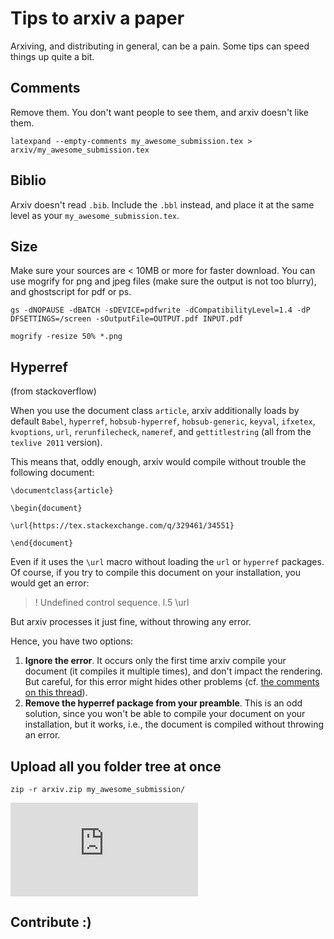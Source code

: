 # Tips to arxiv a paper

Arxiving, and distributing in general, can be a pain. Some tips can speed things up quite a bit.

## Comments

Remove them. You don't want people to see them, and arxiv doesn't like them.

```shell
latexpand --empty-comments my_awesome_submission.tex > arxiv/my_awesome_submission.tex
```

## Biblio

Arxiv doesn't read ```.bib```. Include the ```.bbl``` instead, and place it at the same level as your ```my_awesome_submission.tex```. 

## Size

Make sure your sources are < 10MB or more for faster download. You can use mogrify for png and jpeg files (make sure the output is not too blurry), and ghostscript for pdf or ps.

```shell
gs -dNOPAUSE -dBATCH -sDEVICE=pdfwrite -dCompatibilityLevel=1.4 -dP DFSETTINGS=/screen -sOutputFile=OUTPUT.pdf INPUT.pdf
```

```shell
mogrify -resize 50% *.png 
```



## Hyperref 

(from stackoverflow)

When you use the document class `article`, arxiv additionally loads by default `Babel`, `hyperref`, `hobsub-hyperref`, `hobsub-generic`, `keyval`, `ifxetex`, `kvoptions`, `url`, `rerunfilecheck`, `nameref`, and `gettitlestring` (all from the `texlive 2011` version).

This means that, oddly enough, arxiv would compile without trouble the following document:

```
\documentclass{article}

\begin{document}

\url{https://tex.stackexchange.com/q/329461/34551}

\end{document}
```

Even if it uses the `\url` macro without loading the `url` or `hyperref` packages. Of course, if you try to compile this document on your installation, you would get an error:

> ! Undefined control sequence.
> l.5 \url

But arxiv processes it just fine, without throwing any error.

Hence, you have two options:

1. **Ignore the error**. It occurs only the first time arxiv compile your document (it compiles it multiple times), and don't impact the rendering. But careful, for this error might hides other problems (cf. [the comments on this thread](https://tex.stackexchange.com/q/251628/34551)).
2. **Remove the hyperref package from your preamble**. This is an odd solution, since you won't be able to compile your document on your installation, but it works, i.e., the document is compiled without throwing an error.




## Upload all you folder tree at once

```shell
zip -r arxiv.zip my_awesome_submission/
```

[![Analytics](https://ga-beacon.appspot.com/UA-91308638-2/github.com/ThibaultGROUEIX/workflow_and_installs/arxiv.md?pixel)](https://github.com/ThibaultGROUEIX/workflow_and_installs/)

## Contribute :)